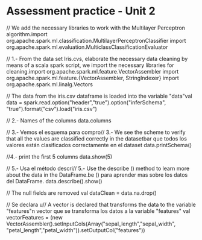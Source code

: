 # Assessment practice - Unit 2

// We add the necessary libraries to work with the Multilayer Perceptron algorithm.import org.apache.spark.ml.classification.MultilayerPerceptronClassifier
import org.apache.spark.ml.evaluation.MulticlassClassificationEvaluator

// 1.- From the data set Iris.cvs, elaborate the necessary data cleaning by means of a scala spark script, we import the necessary libraries for cleaning.import org.apache.spark.ml.feature.VectorAssembler
import org.apache.spark.ml.feature.{VectorAssembler, StringIndexer}
import org.apache.spark.ml.linalg.Vectors

// The data from the iris.csv dataframe is loaded into the variable "data"val data  = spark.read.option("header","true").option("inferSchema", "true").format("csv").load("iris.csv")

// 2.- Names of the columns
data.columns

// 3.- Vemos el esquema para compro// 3.- We see the scheme to verify that all the values are classified correctly in the datasetbar que todos los valores están clasificados correctamente en el dataset
data.printSchema()

//4.- print the first 5 columns
data.show(5)

// 5.- Usa el método descri// 5.- Use the describe () method to learn more about the data in the DataFrame.be () para aprender mas sobre los datos del  DataFrame.
data.describe().show()

// The null fields are removed
val dataClean = data.na.drop()

// Se declara u// A vector is declared that transforms the data to the variable "features"n vector que se transforma los datos a la variable "features"
val vectorFeatures = (new VectorAssembler().setInputCols(Array("sepal_length","sepal_width", "petal_length","petal_width")).setOutputCol("features"))
